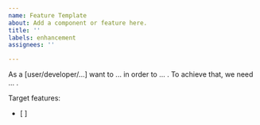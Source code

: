 ```yaml
---
name: Feature Template
about: Add a component or feature here.
title: ''
labels: enhancement
assignees: ''

---
```


As a [user/developer/...] want to ... in order to ... . To achieve that, we need ... .

Target features:
- [ ]
